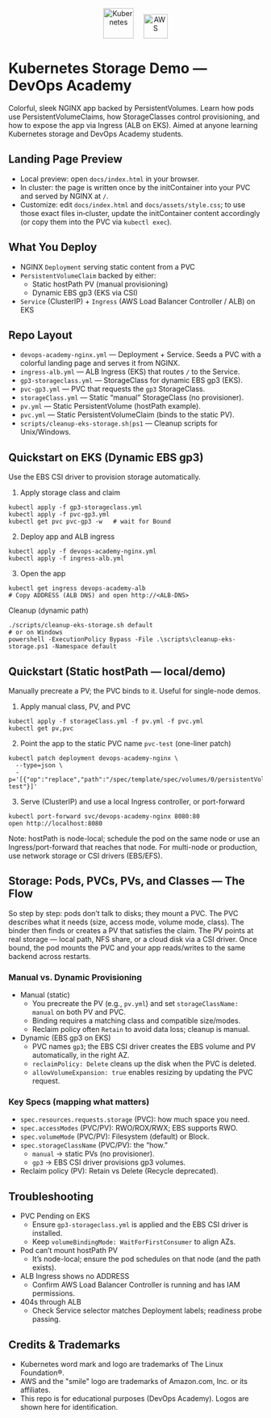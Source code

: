<p align="center">
  <img alt="Kubernetes" src="https://raw.githubusercontent.com/kubernetes/community/master/logo/png/kubernetes-horizontal-color.png" height="60" />
  &nbsp;&nbsp;&nbsp;
  <img alt="AWS" src="https://a0.awsstatic.com/libra-css/images/logos/aws_logo_smile_1200x630.png" height="48" />
</p>

# Kubernetes Storage Demo — DevOps Academy

Colorful, sleek NGINX app backed by PersistentVolumes. Learn how pods use PersistentVolumeClaims, how StorageClasses control provisioning, and how to expose the app via Ingress (ALB on EKS). Aimed at anyone learning Kubernetes storage and DevOps Academy students.

## Landing Page Preview
- Local preview: open `docs/index.html` in your browser.
- In cluster: the page is written once by the initContainer into your PVC and served by NGINX at `/`.
- Customize: edit `docs/index.html` and `docs/assets/style.css`; to use those exact files in‑cluster, update the initContainer content accordingly (or copy them into the PVC via `kubectl exec`).

## What You Deploy
- NGINX `Deployment` serving static content from a PVC
- `PersistentVolumeClaim` backed by either:
  - Static hostPath PV (manual provisioning)
  - Dynamic EBS gp3 (EKS via CSI)
- `Service` (ClusterIP) + `Ingress` (AWS Load Balancer Controller / ALB) on EKS

## Repo Layout
- `devops-academy-nginx.yml` — Deployment + Service. Seeds a PVC with a colorful landing page and serves it from NGINX.
- `ingress-alb.yml` — ALB Ingress (EKS) that routes `/` to the Service.
- `gp3-storageclass.yml` — StorageClass for dynamic EBS gp3 (EKS).
- `pvc-gp3.yml` — PVC that requests the `gp3` StorageClass.
- `storageClass.yml` — Static “manual” StorageClass (no provisioner).
- `pv.yml` — Static PersistentVolume (hostPath example).
- `pvc.yml` — Static PersistentVolumeClaim (binds to the static PV).
- `scripts/cleanup-eks-storage.sh|ps1` — Cleanup scripts for Unix/Windows.

## Quickstart on EKS (Dynamic EBS gp3)
Use the EBS CSI driver to provision storage automatically.

1) Apply storage class and claim
```
kubectl apply -f gp3-storageclass.yml
kubectl apply -f pvc-gp3.yml
kubectl get pvc pvc-gp3 -w   # wait for Bound
```

2) Deploy app and ALB ingress
```
kubectl apply -f devops-academy-nginx.yml
kubectl apply -f ingress-alb.yml
```

3) Open the app
```
kubectl get ingress devops-academy-alb
# Copy ADDRESS (ALB DNS) and open http://<ALB-DNS>
```

Cleanup (dynamic path)
```
./scripts/cleanup-eks-storage.sh default
# or on Windows
powershell -ExecutionPolicy Bypass -File .\scripts\cleanup-eks-storage.ps1 -Namespace default
```

## Quickstart (Static hostPath — local/demo)
Manually precreate a PV; the PVC binds to it. Useful for single-node demos.

1) Apply manual class, PV, and PVC
```
kubectl apply -f storageClass.yml -f pv.yml -f pvc.yml
kubectl get pv,pvc
```

2) Point the app to the static PVC name `pvc-test` (one-liner patch)
```
kubectl patch deployment devops-academy-nginx \
  --type=json \
  -p='[{"op":"replace","path":"/spec/template/spec/volumes/0/persistentVolumeClaim/claimName","value":"pvc-test"}]'
```

3) Serve (ClusterIP) and use a local Ingress controller, or port-forward
```
kubectl port-forward svc/devops-academy-nginx 8080:80
open http://localhost:8080
```

Note: hostPath is node-local; schedule the pod on the same node or use an Ingress/port-forward that reaches that node. For multi-node or production, use network storage or CSI drivers (EBS/EFS).

## Storage: Pods, PVCs, PVs, and Classes — The Flow
So step by step: pods don’t talk to disks; they mount a PVC. The PVC describes what it needs (size, access mode, volume mode, class). The binder then finds or creates a PV that satisfies the claim. The PV points at real storage — local path, NFS share, or a cloud disk via a CSI driver. Once bound, the pod mounts the PVC and your app reads/writes to the same backend across restarts.

### Manual vs. Dynamic Provisioning
- Manual (static)
  - You precreate the PV (e.g., `pv.yml`) and set `storageClassName: manual` on both PV and PVC.
  - Binding requires a matching class and compatible size/modes.
  - Reclaim policy often `Retain` to avoid data loss; cleanup is manual.
- Dynamic (EBS gp3 on EKS)
  - PVC names `gp3`; the EBS CSI driver creates the EBS volume and PV automatically, in the right AZ.
  - `reclaimPolicy: Delete` cleans up the disk when the PVC is deleted.
  - `allowVolumeExpansion: true` enables resizing by updating the PVC request.

### Key Specs (mapping what matters)
- `spec.resources.requests.storage` (PVC): how much space you need.
- `spec.accessModes` (PVC/PV): RWO/ROX/RWX; EBS supports RWO.
- `spec.volumeMode` (PVC/PV): Filesystem (default) or Block.
- `spec.storageClassName` (PVC/PV): the “how.”
  - `manual` → static PVs (no provisioner).
  - `gp3` → EBS CSI driver provisions gp3 volumes.
- Reclaim policy (PV): Retain vs Delete (Recycle deprecated).

## Troubleshooting
- PVC Pending on EKS
  - Ensure `gp3-storageclass.yml` is applied and the EBS CSI driver is installed.
  - Keep `volumeBindingMode: WaitForFirstConsumer` to align AZs.
- Pod can’t mount hostPath PV
  - It’s node-local; ensure the pod schedules on that node (and the path exists).
- ALB Ingress shows no ADDRESS
  - Confirm AWS Load Balancer Controller is running and has IAM permissions.
- 404s through ALB
  - Check Service selector matches Deployment labels; readiness probe passing.

## Credits & Trademarks
- Kubernetes word mark and logo are trademarks of The Linux Foundation®.
- AWS and the "smile" logo are trademarks of Amazon.com, Inc. or its affiliates.
- This repo is for educational purposes (DevOps Academy). Logos are shown here for identification.

